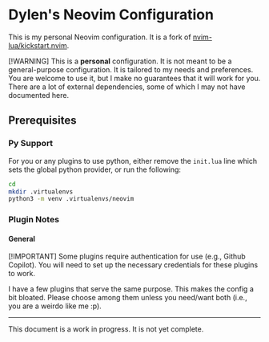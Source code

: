 # Dylen's Neovim Configuration

This is my personal Neovim configuration. It is a fork of [nvim-lua/kickstart.nvim](https://github.com/nvim-lua/kickstart.nvim).

[!WARNING]
This is a **personal** configuration. It is not meant to be a general-purpose configuration. It is tailored to my needs and preferences. You are welcome to use it, but I make no guarantees that it will work for you. There are a lot of external dependencies, some of which I may not have documented here.

## Prerequisites

### Py Support

For you or any plugins to use python, either remove the `init.lua` line which sets the global python provider, or run the following:

```bash
cd
mkdir .virtualenvs
python3 -m venv .virtualenvs/neovim
```

### Plugin Notes

#### General

[!IMPORTANT]
Some plugins require authentication for use (e.g., Github Copilot). You will need to set up the necessary credentials for these plugins to work.

I have a few plugins that serve the same purpose. This makes the config a bit bloated. Please choose among them unless you need/want both (i.e., you are a weirdo like me :p).

---

This document is a work in progress. It is not yet complete.
